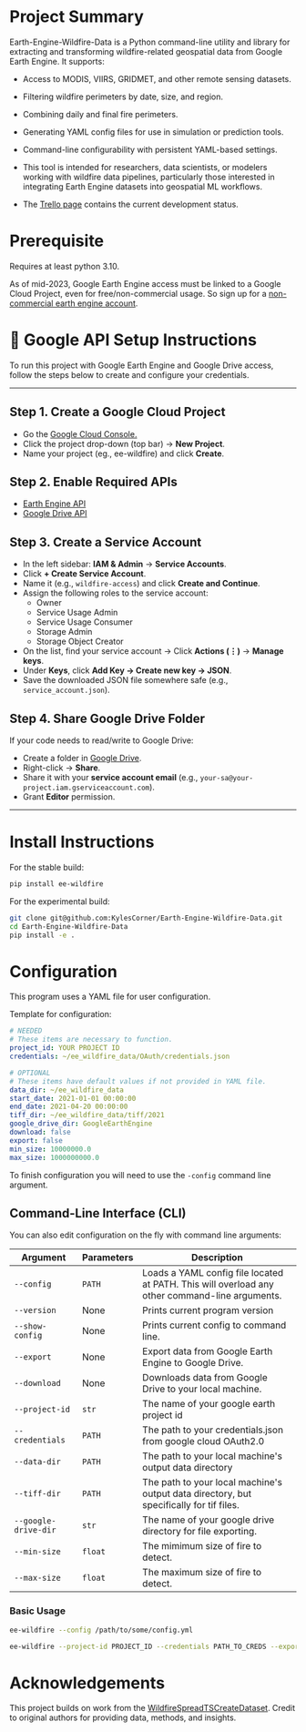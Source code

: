 # Project Summary
Earth-Engine-Wildfire-Data is a Python command-line utility and library for extracting and
transforming wildfire-related geospatial data from Google Earth Engine. It supports:

- Access to MODIS, VIIRS, GRIDMET, and other remote sensing datasets.

- Filtering wildfire perimeters by date, size, and region.

- Combining daily and final fire perimeters.

- Generating YAML config files for use in simulation or prediction tools.

- Command-line configurability with persistent YAML-based settings.

- This tool is intended for researchers, data scientists, or modelers working with wildfire data
pipelines, particularly those interested in integrating Earth Engine datasets into geospatial ML
workflows.

- The [Trello page](https://trello.com/b/eEd18oio/natrual-resource-management-lab) contains the current development status.

# Prerequisite

 Requires at least python 3.10.

 As of mid-2023, Google Earth Engine access must be linked to a Google Cloud Project, even for
 free/non-commercial usage. So sign up for a [non-commercial earth engine account](https://earthengine.google.com/noncommercial/).

# 🔐 Google API Setup Instructions

To run this project with Google Earth Engine and Google Drive access, follow the steps below to create and configure your credentials.

---

## Step 1. Create a Google Cloud Project
- Go the [Google Cloud Console.](https://console.cloud.google.com/)
- Click the project drop-down (top bar) -> **New Project**.
- Name your project (eg., ee-wildfire) and click **Create**.

## Step 2. Enable Required APIs
- [Earth Engine API](https://console.cloud.google.com/flows/enableapi?apiid=earthengine.googleapis.com)
- [Google Drive API](https://console.cloud.google.com/flows/enableapi?apiid=drive.googleapis.com)

## Step 3. Create a Service Account
- In the left sidebar: **IAM & Admin** → **Service Accounts**.
- Click **+ Create Service Account**.
- Name it (e.g., `wildfire-access`) and click **Create and Continue**.
- Assign the following roles to the service account:
  - Owner
  - Service Usage Admin
  - Service Usage Consumer
  - Storage Admin
  - Storage Object Creator
- On the list, find your service account → Click **Actions (⋮)** → **Manage keys**.
- Under **Keys**, click **Add Key → Create new key → JSON**.
- Save the downloaded JSON file somewhere safe (e.g., `service_account.json`).

## Step 4. Share Google Drive Folder
If your code needs to read/write to Google Drive:

- Create a folder in [Google Drive](https://drive.google.com/).
- Right-click → **Share**.
- Share it with your **service account email** (e.g., `your-sa@your-project.iam.gserviceaccount.com`).
- Grant **Editor** permission.

---

# Install Instructions

For the stable build:
```bash
pip install ee-wildfire
```

For the experimental build:
```bash
git clone git@github.com:KylesCorner/Earth-Engine-Wildfire-Data.git
cd Earth-Engine-Wildfire-Data
pip install -e .
```

# Configuration
This program uses a YAML file for user configuration.

Template for configuration:

```yaml
# NEEDED
# These items are necessary to function.
project_id: YOUR PROJECT ID
credentials: ~/ee_wildfire_data/OAuth/credentials.json

# OPTIONAL
# These items have default values if not provided in YAML file.
data_dir: ~/ee_wildfire_data
start_date: 2021-01-01 00:00:00
end_date: 2021-04-20 00:00:00
tiff_dir: ~/ee_wildfire_data/tiff/2021
google_drive_dir: GoogleEarthEngine
download: false
export: false
min_size: 10000000.0
max_size: 1000000000.0

```

To finish configuration you will need to use the `-config` command line argument.


## Command-Line Interface (CLI)

You can also edit configuration on the fly with command line arguments:

| Argument | Parameters | Description |
| -------- |-- |------------|
| `--config` | `PATH`| Loads a YAML config file located at PATH. This will overload any other command-line arguments.|
| `--version` | None | Prints current program version|
| `--show-config`| None | Prints current config to command line. |
| `--export` | None | Export data from Google Earth Engine to Google Drive. |
| `--download`| None | Downloads data from Google Drive to your local machine. |
| `--project-id` | `str` | The name of your google earth project id |
| `--credentials` | `PATH`| The path to your credentials.json from google cloud OAuth2.0 |
| `--data-dir` | `PATH`| The path to your local machine's output data directory |
| `--tiff-dir` | `PATH`| The path to your local machine's output data directory, but specifically for tif files. |
| `--google-drive-dir` | `str`| The name of your google drive directory for file exporting. |
| `--min-size` | `float` | The mimimum size of fire to detect. |
| `--max-size` | `float` | The maximum size of fire to detect. |



###  Basic Usage

```bash
ee-wildfire --config /path/to/some/config.yml
```

```bash
ee-wildfire --project-id PROJECT_ID --credentials PATH_TO_CREDS --export --download --min-size 10
```

# Acknowledgements

This project builds on work from the [WildfireSpreadTSCreateDataset](https://github.com/SebastianGer/WildfireSpreadTSCreateDataset). Credit to original authors for providing data, methods,
and insights.

